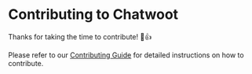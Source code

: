 # Contributing to Chatwoot

Thanks for taking the time to contribute! :tada::+1:

Please refer to our [Contributing Guide](https://www.mychat.ae/docs/contributing-guide) for detailed instructions on how to contribute.
